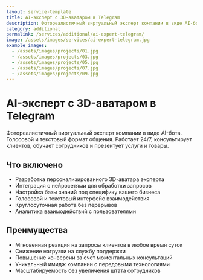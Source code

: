 ```yaml
---
layout: service-template
title: AI-эксперт с 3D-аватаром в Telegram
description: Фотореалистичный виртуальный эксперт компании в виде AI-бота. Голосовой и текстовый формат общения. Работает 24/7, консультирует клиентов, обучает сотрудников и презентует услуги и товары.
category: additional
permalink: /services/additional/ai-expert-telegram/
image: /assets/images/services/ai-expert-telegram.jpg
example_images:
  - /assets/images/projects/01.jpg
  - /assets/images/projects/03.jpg
  - /assets/images/projects/05.jpg
  - /assets/images/projects/07.jpg
  - /assets/images/projects/09.jpg
---
```


# AI-эксперт с 3D-аватаром в Telegram

Фотореалистичный виртуальный эксперт компании в виде AI-бота. Голосовой и текстовый формат общения. Работает 24/7, консультирует клиентов, обучает сотрудников и презентует услуги и товары.

## Что включено

- Разработка персонализированного 3D-аватара эксперта
- Интеграция с нейросетями для обработки запросов
- Настройка базы знаний под специфику вашего бизнеса
- Голосовой и текстовый интерфейс взаимодействия
- Круглосуточная работа без перерывов
- Аналитика взаимодействий с пользователями

## Преимущества

- Мгновенная реакция на запросы клиентов в любое время суток
- Снижение нагрузки на службу поддержки
- Повышение конверсии за счет моментальных консультаций
- Уникальный имидж компании с передовыми технологиями
- Масштабируемость без увеличения штата сотрудников
